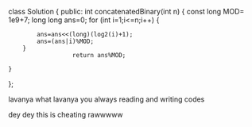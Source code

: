 class Solution {
public:
    int concatenatedBinary(int n) {
        const long MOD= 1e9+7;
        long long ans=0;
        for (int i=1;i<=n;i++) {
            
            ans=ans<<(long)(log2(i)+1);
            ans=(ans|i)%MOD;
        }
                      return ans%MOD;
        
    }
};

lavanya what lavanya you always reading and writing codes

dey dey this is cheating rawwwww




